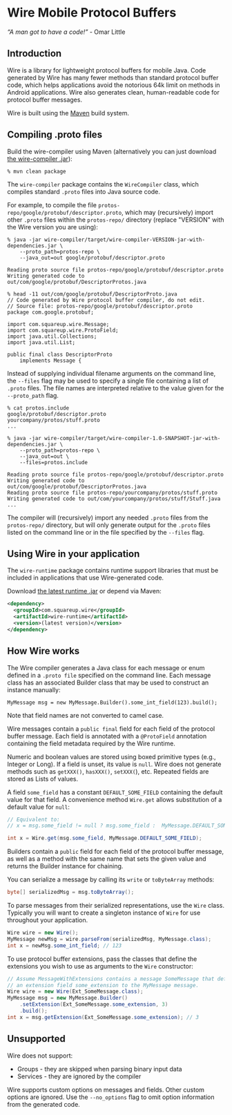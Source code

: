 Wire Mobile Protocol Buffers
============================

*“A man got to have a code!”* - Omar Little


Introduction
------------

Wire is a library for lightweight protocol buffers for mobile Java. Code generated by Wire has many
fewer methods than standard protocol buffer code, which helps applications avoid the notorious 64k
limit on methods in Android applications. Wire also generates clean, human-readable code for
protocol buffer messages.

Wire is built using the [Maven](http://maven.apache.org) build system.

Compiling .proto files
----------------------

Build the wire-compiler using Maven (alternatively you can just download 
[the wire-compiler .jar][dl_compiler]):

    % mvn clean package

The `wire-compiler` package contains the `WireCompiler` class, which compiles standard `.proto` files
into Java source code.

For example, to compile the file `protos-repo/google/protobuf/descriptor.proto`, which may
(recursively) import other `.proto` files within the `protos-repo/` directory (replace
"VERSION" with the Wire version you are using):

    % java -jar wire-compiler/target/wire-compiler-VERSION-jar-with-dependencies.jar \
        --proto_path=protos-repo \
        --java_out=out google/protobuf/descriptor.proto

    Reading proto source file protos-repo/google/protobuf/descriptor.proto
    Writing generated code to out/com/google/protobuf/DescriptorProtos.java

    % head -11 out/com/google/protobuf/DescriptorProto.java
    // Code generated by Wire protocol buffer compiler, do not edit.
    // Source file: protos-repo/google/protobuf/descriptor.proto
    package com.google.protobuf;

    import com.squareup.wire.Message;
    import com.squareup.wire.ProtoField;
    import java.util.Collections;
    import java.util.List;

    public final class DescriptorProto
        implements Message {

Instead of supplying individual filename arguments on the command line, the `--files` flag may be
used to specify a single file containing a list of `.proto` files. The file names are interpreted
relative to the value given for the `--proto_path` flag.

    % cat protos.include
    google/protobuf/descriptor.proto
    yourcompany/protos/stuff.proto
    ...

    % java -jar wire-compiler/target/wire-compiler-1.0-SNAPSHOT-jar-with-dependencies.jar \
        --proto_path=protos-repo \
        --java_out=out \
        --files=protos.include

    Reading proto source file protos-repo/google/protobuf/descriptor.proto
    Writing generated code to out/com/google/protobuf/DescriptorProtos.java
    Reading proto source file protos-repo/yourcompany/protos/stuff.proto
    Writing generated code to out/com/yourcompany/protos/stuff/Stuff.java
    ...

The compiler will (recursively) import any needed `.proto` files from the `protos-repo/` directory, but
will only generate output for the `.proto` files listed on the command line or in the file specified
by the `--files` flag.

Using Wire in your application
------------------------------

The `wire-runtime` package contains runtime support libraries that must be included in applications
that use Wire-generated code.

Download [the latest runtime .jar][dl_runtime] or depend via Maven:

```xml
<dependency>
  <groupId>com.squareup.wire</groupId>
  <artifactId>wire-runtime</artifactId>
  <version>(latest version)</version>
</dependency>
```

How Wire works
--------------

The Wire compiler generates a Java class for each message or enum defined in a `.proto file` specified
on the command line. Each message class has an associated Builder class that may be used to construct
an instance manually:

    MyMessage msg = new MyMessage.Builder().some_int_field(123).build();

Note that field names are not converted to camel case.

Wire messages contain a `public final` field for each field of the protocol buffer message.
Each field is annotated with a `@ProtoField` annotation containing the field metadata required
by the Wire runtime.

Numeric and boolean values are stored using boxed primitive types (e.g., Integer or Long).
If a field is unset, its value is `null`. Wire does not generate methods such as `getXXX()`,
`hasXXX()`, `setXXX(`), etc. Repeated fields are stored as Lists of values.

A field `some_field` has a constant `DEFAULT_SOME_FIELD` containing the default value for that
field. A convenience method `Wire.get` allows substitution of a default value for `null`:

```java
// Equivalent to:
// x = msg.some_field != null ? msg.some_field :  MyMessage.DEFAULT_SOME_FIELD

int x = Wire.get(msg.some_field, MyMessage.DEFAULT_SOME_FIELD);
```

Builders contain a `public` field for each field of the protocol buffer message, as well as
a method with the same name that sets the given value and returns the Builder instance for
chaining.

You can serialize a message by calling its `write` or `toByteArray` methods:

```java
byte[] serializedMsg = msg.toByteArray();
```

To parse messages from their serialized representations, use the `Wire` class. Typically you
will want to create a singleton instance of `Wire` for use throughout your application.

```java
Wire wire = new Wire();
MyMessage newMsg = wire.parseFrom(serializedMsg, MyMessage.class);
int x = newMsg.some_int_field; // 123
```

To use protocol buffer extensions, pass the classes that define the extensions you
wish to use as arguments to the `Wire` constructor:

```java
// Assume MessageWithExtensions contains a message SomeMessage that defines
// an extension field some_extension to the MyMessage message.
Wire wire = new Wire(Ext_SomeMessage.class);
MyMessage msg = new MyMessage.Builder()
    .setExtension(Ext_SomeMessage.some_extension, 3)
    .build();
int x = msg.getExtension(Ext_SomeMessage.some_extension); // 3
```

Unsupported
-----------

Wire does not support:

 * Groups - they are skipped when parsing binary input data
 * Services - they are ignored by the compiler

Wire supports custom options on messages and fields. Other custom options are ignored. Use the `--no_options` flag to omit option information from the generated code.

 [dl_runtime]: http://repository.sonatype.org/service/local/artifact/maven/redirect?r=central-proxy&g=com.squareup.wire&a=wire-runtime&v=LATEST
 [dl_compiler]: http://repository.sonatype.org/service/local/artifact/maven/redirect?r=central-proxy&g=com.squareup.wire&a=wire-compiler&v=LATEST&c=jar-with-dependencies
 
